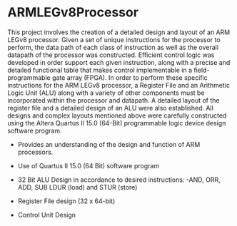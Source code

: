 # ARMLEGv8Processor
This project involves the creation of a detailed design and layout of an ARM LEGv8 processor. Given a set of unique instructions for the processor to perform, the data path of each class of instruction as well as the overall datapath of the processor was constructed. Efficient control logic was developed in order support each given instruction, along with a precise and detailed functional table that makes control implementable in a field-programmable gate array (FPGA). In order to perform these specific instructions for the ARM LEGv8 processor, a Register File and an Arithmetic Logic Unit (ALU) along with a variety of other components must be incorporated within the processor and datapath. A detailed layout of the register file and a detailed design of an ALU were also established. All designs and complex layouts mentioned above were carefully constructed using the Altera Quartus II 15.0 (64-Bit) programmable logic device design software program.

- Provides an understanding of the design and function of ARM processors. 

- Use of Quartus II 15.0 (64 Bit) software program 
- 32 Bit ALU Design in accordance to desired instructions:
  -AND, ORR, ADD, SUB LDUR (load) and STUR (store)
- Register File design (32 x 64-bit)
- Control Unit Design 
